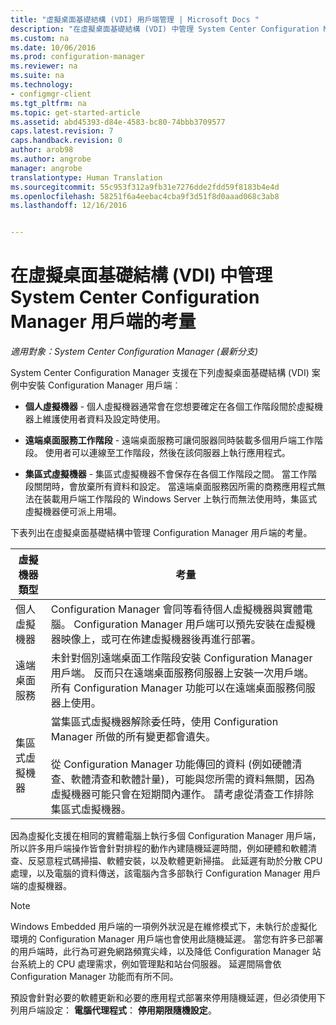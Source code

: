 ```yaml
---
title: "虛擬桌面基礎結構 (VDI) 用戶端管理 | Microsoft Docs "
description: "在虛擬桌面基礎結構 (VDI) 中管理 System Center Configuration Manager 用戶端。"
ms.custom: na
ms.date: 10/06/2016
ms.prod: configuration-manager
ms.reviewer: na
ms.suite: na
ms.technology:
- configmgr-client
ms.tgt_pltfrm: na
ms.topic: get-started-article
ms.assetid: abd45393-d84e-4583-bc80-74bbb3709577
caps.latest.revision: 7
caps.handback.revision: 0
author: arob98
ms.author: angrobe
manager: angrobe
translationtype: Human Translation
ms.sourcegitcommit: 55c953f312a9fb31e7276dde2fdd59f8183b4e4d
ms.openlocfilehash: 58251f6a4eebac4cba9f3d51f8d0aaad068c3ab8
ms.lasthandoff: 12/16/2016


---
```

# <a name="considerations-for-managing-system-center-configuration-manager-clients--in-a-virtual-desktop-infrastructure-vdi"></a>在虛擬桌面基礎結構 (VDI) 中管理 System Center Configuration Manager 用戶端的考量

*適用對象：System Center Configuration Manager (最新分支)*

System Center Configuration Manager 支援在下列虛擬桌面基礎結構 (VDI) 案例中安裝 Configuration Manager 用戶端︰  

-   **個人虛擬機器** - 個人虛擬機器通常會在您想要確定在各個工作階段間於虛擬機器上維護使用者資料及設定時使用。  

-   **遠端桌面服務工作階段** - 遠端桌面服務可讓伺服器同時裝載多個用戶端工作階段。 使用者可以連線至工作階段，然後在該伺服器上執行應用程式。  

-   **集區式虛擬機器** - 集區式虛擬機器不會保存在各個工作階段之間。 當工作階段關閉時，會放棄所有資料和設定。 當遠端桌面服務因所需的商務應用程式無法在裝載用戶端工作階段的 Windows Server 上執行而無法使用時，集區式虛擬機器便可派上用場。  

 下表列出在虛擬桌面基礎結構中管理 Configuration Manager 用戶端的考量。  

|虛擬機器類型|考量|  
|--------------------------|--------------------|  
|個人虛擬機器|Configuration Manager 會同等看待個人虛擬機器與實體電腦。 Configuration Manager 用戶端可以預先安裝在虛擬機器映像上，或可在佈建虛擬機器後再進行部署。|  
|遠端桌面服務|未針對個別遠端桌面工作階段安裝 Configuration Manager 用戶端。 反而只在遠端桌面服務伺服器上安裝一次用戶端。 所有 Configuration Manager 功能可以在遠端桌面服務伺服器上使用。|  
|集區式虛擬機器|當集區式虛擬機器解除委任時，使用 Configuration Manager 所做的所有變更都會遺失。<br /><br /> 從 Configuration Manager 功能傳回的資料 (例如硬體清查、軟體清查和軟體計量)，可能與您所需的資料無關，因為虛擬機器可能只會在短期間內運作。 請考慮從清查工作排除集區式虛擬機器。|  

 因為虛擬化支援在相同的實體電腦上執行多個 Configuration Manager 用戶端，所以許多用戶端操作皆會針對排程的動作內建隨機延遲時間，例如硬體和軟體清查、反惡意程式碼掃描、軟體安裝，以及軟體更新掃描。 此延遲有助於分散 CPU 處理，以及電腦的資料傳送，該電腦內含多部執行 Configuration Manager 用戶端的虛擬機器。  

> [!NOTE]  
>  Windows Embedded 用戶端的一項例外狀況是在維修模式下，未執行於虛擬化環境的 Configuration Manager 用戶端也會使用此隨機延遲。 當您有許多已部署的用戶端時，此行為可避免網路頻寬尖峰，以及降低 Configuration Manager 站台系統上的 CPU 處理需求，例如管理點和站台伺服器。 延遲間隔會依 Configuration Manager 功能而有所不同。  
>   
>  預設會針對必要的軟體更新和必要的應用程式部署來停用隨機延遲，但必須使用下列用戶端設定： **電腦代理程式**： **停用期限隨機設定**。

